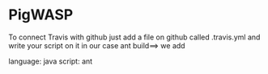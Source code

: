 # PigWASP
To connect Travis with github just add a file on github called .travis.yml and write your script on it
in our case ant build==> we add 

language: java
script: ant
